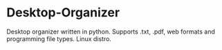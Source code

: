 # Desktop-Organizer
Desktop organizer written in python. Supports .txt, .pdf, web formats and programming file types. Linux distro.
